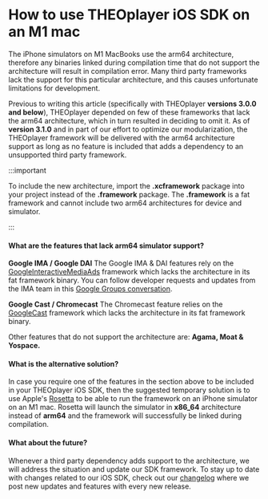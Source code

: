 # How to use THEOplayer iOS SDK on an M1 mac

The iPhone simulators on M1 MacBooks use the arm64 architecture, therefore any binaries linked during compilation time that do not support the architecture will result in compilation error. Many third party frameworks lack the support for this particular architecture, and this causes unfortunate limitations for development.

Previous to writing this article (specifically with THEOplayer **versions 3.0.0 and below**), THEOplayer depended on few of these frameworks that lack the arm64 architecture, which in turn resulted in deciding to omit it. As of **version 3.1.0** and in part of our effort to optimize our modularization, the THEOplayer framework will be delivered with the arm64 architecture support as long as no feature is included that adds a dependency to an unsupported third party framework.

:::important

To include the new architecture, import the **.xcframework** package into your project instead of the **.framework** package. The **.framework** is a fat framework and cannot include two arm64 architectures for device and simulator.

:::

#### What are the features that lack arm64 simulator support?

**Google IMA / Google DAI**
The Google IMA & DAI features rely on the [GoogleInteractiveMediaAds](https://developers.google.com/interactive-media-ads/docs/sdks/ios/client-side/download) framework which lacks the architecture in its fat framework binary. You can follow developer requests and updates from the IMA team in this [Google Groups conversation](https://groups.google.com/g/ima-sdk/c/y-5OHtAQ5rk?pli=1).

**Google Cast / Chromecast**
The Chromecast feature relies on the [GoogleCast](https://developers.google.com/cast/docs/ios_sender#manual_setup) framework which lacks the architecture in its fat framework binary.

Other features that do not support the architecture are: **Agama, Moat & Yospace.**

#### What is the alternative solution?

In case you require one of the features in the section above to be included in your THEOplayer iOS SDK, then the suggested temporary solution is to use Apple's [Rosetta](https://support.apple.com/en-us/HT211861) to be able to run the framework on an iPhone simulator on an M1 mac. Rosetta will launch the simulator in **x86_64** architecture instead of **arm64** and the framework will successfully be linked during compilation.

#### What about the future?

Whenever a third party dependency adds support to the architecture, we will address the situation and update our SDK framework. To stay up to date with changes related to our iOS SDK, check out our [changelog](../changelog.md) where we post new updates and features with every new release.
